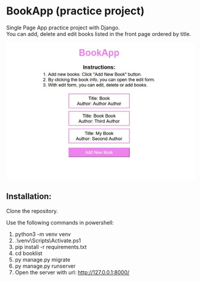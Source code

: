 # BookApp (practice project)
Single Page App practice project with Django. <br>
You can add, delete and edit books listed in the front page ordered by title.

![](screenshots/screenshot1.jpg)

## Installation:

Clone the repository.

Use the following commands in powershell:
1. python3 -m venv venv
2. .\venv\Scripts\Activate.ps1
3. pip install -r requirements.txt
4. cd booklist
5. py manage.py migrate
6. py manage.py runserver
7. Open the server with url: http://127.0.0.1:8000/
